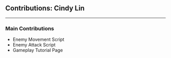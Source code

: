 ## Contributions: Cindy Lin
______________________________________________________________________________________
### Main Contributions
- Enemy Movement Script
- Enemy Attack Script
- Gameplay Tutorial Page
